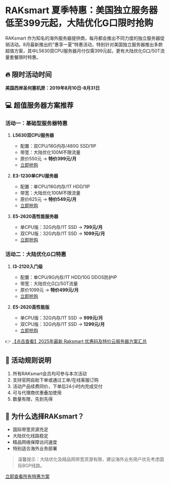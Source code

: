 # RAKsmart 夏季特惠：美国独立服务器低至399元起，大陆优化G口限时抢购

RAKsmart 作为知名的海外服务器提供商，每月都会推出不同力度的独立服务器促销活动。8月最新推出的"惠享一夏"特惠活动，特别针对美国独立服务器推出多款超值方案，其中L5630双CPU服务器月付仅需399元起，更有大陆优化G口/50T流量套餐限时特惠。

## 🔥 限时活动时间
**美国西岸圣何塞机房：2019年8月10日-8月31日**

## 💻 超值服务器方案推荐

### 活动一：基础型服务器特惠
1. **L5630双CPU服务器**
   - 配置：双CPU/16G内存/480G SSD/1IP
   - 带宽：大陆优化100M不限流量
   - 原价550元 → **特价399元/月**
   - [立即抢购](https://bit.ly/raksmart)

2. **E3-1230单CPU服务器**
   - 配置：单CPU/16G内存/1T HDD/1IP
   - 带宽：大陆优化100M不限流量
   - 原价625元 → **特价549元/月**
   - [立即抢购](https://bit.ly/raksmart)

3. **E5-2620高性能服务器**
   - 单CPU版：32G内存/1T SSD → **799元/月**
   - 双CPU版：32G内存/1T SSD → **1099元/月**
   - [立即抢购](https://bit.ly/raksmart)

### 活动二：大陆优化G口特惠
1. **I3-2120入门级**
   - 配置：单CPU/8G内存/1T HDD/10G DDOS防护IP
   - 带宽：大陆优化G口/50T流量
   - 原价1099元 → **特价499元/月**
   - [立即抢购](https://bit.ly/raksmart)

2. **E5-2620高性能版**
   - 单CPU版：32G内存/1T SSD → **999元/月**
   - 双CPU版：32G内存/1T SSD → **1299元/月**
   - [立即抢购](https://bit.ly/raksmart)

👉 [【点击查看】2025年最新 Raksmart 优惠码及特价云服务器方案汇总](https://bit.ly/raksmart)

## 📌 活动规则说明
1. 所有RAKsmart会员均可参与本次活动
2. 支持官网自助下单或通过工单/在线客服订购
3. 活动产品续费同价，下单后24小时内完成交付
4. 可与代理商优惠叠加使用
5. 数量有限，先到先得

## 🌟 为什么选择RAKsmart？
- 国际带宽资源充足
- 大陆优化线路稳定
- 精品网络保障访问速度
- 特别适合海外业务部署

> 温馨提示：大陆优化及精品网带宽资源有限，建议海外业务用户优先考虑国际BGP线路。

[立即查看所有特惠方案](https://bit.ly/raksmart)